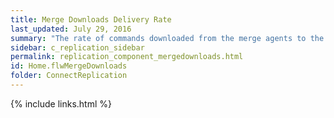 ```yaml
---
title: Merge Downloads Delivery Rate
last_updated: July 29, 2016
summary: "The rate of commands downloaded from the merge agents to the subscribers. This rate includes all updates, inserts and deletes."
sidebar: c_replication_sidebar
permalink: replication_component_mergedownloads.html
id: Home.flwMergeDownloads
folder: ConnectReplication
---
```



{% include links.html %}
